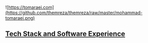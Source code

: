 ![https://tomaraei.com](https://github.com/themreza/themreza/raw/master/mohammad-tomaraei.png)

## [Tech Stack and Software Experience](https://github.com/themreza/themreza/blob/master/tech-stack-software-experience.md)
